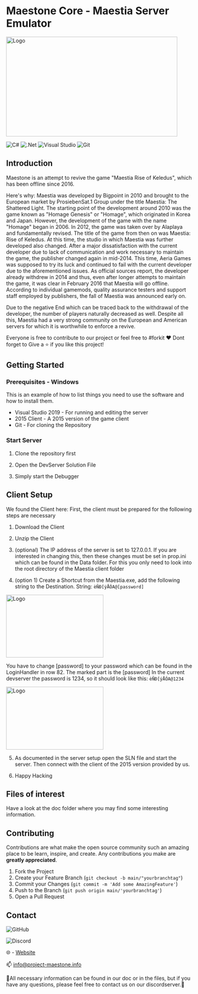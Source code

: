 # Maestone Core - Maestia Server Emulator

<!-- PROJECT LOGO -->
<p align="left">
  <a href="https://project-maestone.info/">
    <img src="https://cdn.discordapp.com/attachments/836568936468316190/873536079611957268/ezgif-7-552254aac03e.gif" alt="Logo" width="463" height="270">
  </a>

![C#](https://img.shields.io/badge/c%23-%23239120.svg?style=for-the-badge&logo=c-sharp&logoColor=white)
![.Net](https://img.shields.io/badge/.NET-5C2D91?style=for-the-badge&logo=.net&logoColor=white)
![Visual Studio](https://img.shields.io/badge/Visual%20Studio-5C2D91.svg?style=for-the-badge&logo=visual-studio&logoColor=white)
![Git](https://img.shields.io/badge/git-%23F05033.svg?style=for-the-badge&logo=git&logoColor=white)



<!-- Introduction -->
## Introduction


Maestone is an attempt to revive the game "Maestia Rise of Keledus", which has been offline since 2016.

Here's why:
Maestia was developed by Bigpoint in 2010 and brought to the European market by ProsiebenSat.1 Group under the title Maestia: The Shattered Light. The starting point of the development around 2010 was the game known as "Homage Genesis" or "Homage", which originated in Korea and Japan. However, the development of the game with the name "Homage" began in 2006. In 2012, the game was taken over by Alaplaya and fundamentally revised. The title of the game from then on was Maestia: Rise of Keledus. At this time, the studio in which Maestia was further developed also changed. After a major dissatisfaction with the current developer due to lack of communication and work necessary to maintain the game, the publisher changed again in mid-2014. This time, Aeria Games was supposed to try its luck and continued to fail with the current developer due to the aforementioned issues. As official sources report, the developer already withdrew in 2014 and thus, even after longer attempts to maintain the game, it was clear in February 2016 that Maestia will go offline. According to individual gamemods, quality assurance testers and support staff employed by publishers, the fall of Maestia was announced early on.

Due to the negative End which can be traced back to the withdrawal of the developer, the number of players naturally decreased as well. Despite all this, Maestia had a very strong community on the European and American servers for which it is worthwhile to enforce a revive.

Everyone is free to contribute to our project or feel free to #forkit :heart:
Dont forget to Give a ⭐️ if you like this project!

<!-- GETTING STARTED -->
## Getting Started


### Prerequisites - Windows

This is an example of how to list things you need to use the software and how to install them.
* Visual Studio 2019 - For running and editing the server
* 2015 Client - A 2015 version of the game client
* Git - For cloning the Repository

### Start Server

1. Clone the repository first

2. Open the DevServer Solution File 

3. Simply start the Debugger



<!-- USAGE EXAMPLES -->
## Client Setup

We found the Client here: 
First, the client must be prepared for the following steps are necessary 

1. Download the Client

2. Unzip the Client
   
3. (optional) The IP address of the server is set to 127.0.0.1. If you are interested in changing this, then these changes must be set in prop.ini which can be found in the Data folder. For this you only need to look into the root directory of the Maestia client folder
   
4. (option 1) Create a Shortcut from the Maestia.exe, add the following string to the Destination. 
String: `èÑÐ[ýÅÓA@[password]` 
<p align="left">
  <a href="https://project-maestone.info/">
    <img src="https://media.discordapp.net/attachments/836568936468316190/895441563738591294/unknown.png" alt="Logo" width="263" height="170">
  </a>
  
 
  You have to change [password] to your password which can be found in the LoginHandler in row 82. The marked part is the [password] In the current devserver the password is 1234, so it should look like this: `èÑÐ[ýÅÓA@1234`
<p align="left">
  <a href="https://project-maestone.info/">
    <img src="https://cdn.discordapp.com/attachments/836568936468316190/895445250238214164/unknown.png" alt="Logo" width="263" height="170">
  </a>



5. As documented in the server setup open the SLN file and start the server. Then connect with the client of the 2015 version provided by us.

6. Happy Hacking 



<!-- ROADMAP -->
## Files of interest 

Have a look at the doc folder where you may find some interesting information.



<!-- CONTRIBUTING -->
## Contributing

Contributions are what make the open source community such an amazing place to be learn, inspire, and create. Any contributions you make are **greatly appreciated**.

1. Fork the Project
2. Create your Feature Branch (`git checkout -b main/"yourbranchtag"`)
3. Commit your Changes (`git commit -m 'Add some AmazingFeature'`)
4. Push to the Branch (`git push origin main/'yourbranchtag'`)
5. Open a Pull Request



<!-- CONTACT -->
## Contact

![GitHub](https://github.com/Project-Maestone/Maestone-Emulator)

![Discord](https://discord.gg/FXspSzfee4)

:globe_with_meridians: - [Website](https://project-maestone.info)

:mailbox: <info@project-maestone.info>


:small_red_triangle_down:All necessary information can be found in our doc or in the files, but if you have any questions, please feel free to contact us on our discordserver.:small_red_triangle_down:




